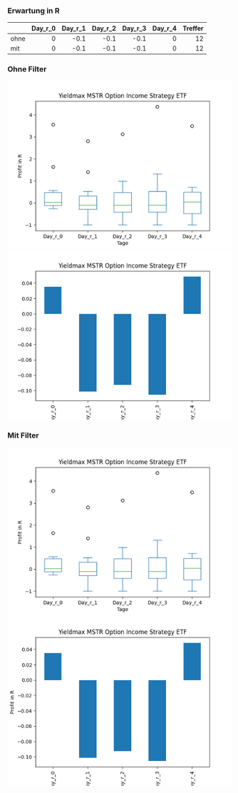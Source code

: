 ### Erwartung in R
|      |   Day_r_0 |   Day_r_1 |   Day_r_2 |   Day_r_3 |   Day_r_4 |   Treffer |
|:-----|----------:|----------:|----------:|----------:|----------:|----------:|
| ohne |         0 |      -0.1 |      -0.1 |      -0.1 |         0 |        12 |
| mit  |         0 |      -0.1 |      -0.1 |      -0.1 |         0 |        12 |

### Ohne Filter
![image info](./data/MSTY_box_all.png)
![image info](./data/MSTY_median_all.png)

### Mit Filter
![image info](./data/MSTY_box_filtered.png)
![image info](./data/MSTY_median_filtered.png)